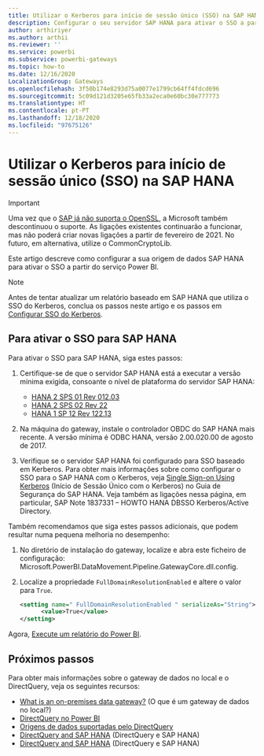 ```yaml
---
title: Utilizar o Kerberos para início de sessão único (SSO) na SAP HANA
description: Configurar o seu servidor SAP HANA para ativar o SSO a partir do serviço Power BI
author: arthiriyer
ms.author: arthii
ms.reviewer: ''
ms.service: powerbi
ms.subservice: powerbi-gateways
ms.topic: how-to
ms.date: 12/16/2020
LocalizationGroup: Gateways
ms.openlocfilehash: 3f50b174e8293d75a0077e1799cb64ff4fdcd696
ms.sourcegitcommit: 5c09d121d3205e65fb33a2eca0e60bc30e777773
ms.translationtype: HT
ms.contentlocale: pt-PT
ms.lasthandoff: 12/18/2020
ms.locfileid: "97675126"
---
```

# <a name="use-kerberos-for-single-sign-on-sso-to-sap-hana"></a>Utilizar o Kerberos para início de sessão único (SSO) na SAP HANA

> [!IMPORTANT]
> Uma vez que o [SAP já não suporta o OpenSSL](https://help.sap.com/viewer/b3ee5778bc2e4a089d3299b82ec762a7/2.0.05/en-US/de15ffb1bb5710148386ffdfd857482a.html), a Microsoft também descontinuou o suporte. As ligações existentes continuarão a funcionar, mas não poderá criar novas ligações a partir de fevereiro de 2021. No futuro, em alternativa, utilize o CommonCryptoLib.

Este artigo descreve como configurar a sua origem de dados SAP HANA para ativar o SSO a partir do serviço Power BI.

> [!NOTE]
> Antes de tentar atualizar um relatório baseado em SAP HANA que utiliza o SSO do Kerberos, conclua os passos neste artigo e os passos em [Configurar SSO do Kerberos](service-gateway-sso-kerberos.md).

## <a name="enable-sso-for-sap-hana"></a>Para ativar o SSO para SAP HANA

Para ativar o SSO para SAP HANA, siga estes passos:

1. Certifique-se de que o servidor SAP HANA está a executar a versão mínima exigida, consoante o nível de plataforma do servidor SAP HANA:
   - [HANA 2 SPS 01 Rev 012.03](https://launchpad.support.sap.com/#/notes/2557386)
   - [HANA 2 SPS 02 Rev 22](https://launchpad.support.sap.com/#/notes/2547324)
   - [HANA 1 SP 12 Rev 122.13](https://launchpad.support.sap.com/#/notes/2528439)

2. Na máquina do gateway, instale o controlador OBDC do SAP HANA mais recente. A versão mínima é ODBC HANA, versão 2.00.020.00 de agosto de 2017.

3. Verifique se o servidor SAP HANA foi configurado para SSO baseado em Kerberos. Para obter mais informações sobre como configurar o SSO para o SAP HANA com o Kerberos, veja [Single Sign-on Using Kerberos](https://help.sap.com/viewer/b3ee5778bc2e4a089d3299b82ec762a7/2.0.03/1885fad82df943c2a1974f5da0eed66d.html) (Início de Sessão Único com o Kerberos) no Guia de Segurança do SAP HANA. Veja também as ligações nessa página, em particular, SAP Note 1837331 – HOWTO HANA DBSSO Kerberos/Active Directory.

Também recomendamos que siga estes passos adicionais, que podem resultar numa pequena melhoria no desempenho:

1. No diretório de instalação do gateway, localize e abra este ficheiro de configuração: Microsoft.PowerBI.DataMovement.Pipeline.GatewayCore.dll.config.

2. Localize a propriedade `FullDomainResolutionEnabled` e altere o valor para `True`.

    ```xml
    <setting name=" FullDomainResolutionEnabled " serializeAs="String">
          <value>True</value>
    </setting>
    ```

Agora, [Execute um relatório do Power BI](service-gateway-sso-kerberos.md#run-a-power-bi-report).

## <a name="next-steps"></a>Próximos passos

Para obter mais informações sobre o gateway de dados no local e o DirectQuery, veja os seguintes recursos:

* [What is an on-premises data gateway?](/data-integration/gateway/service-gateway-onprem) (O que é um gateway de dados no local?)
* [DirectQuery no Power BI](desktop-directquery-about.md)
* [Origens de dados suportadas pelo DirectQuery](power-bi-data-sources.md)
* [DirectQuery and SAP HANA](desktop-directquery-sap-bw.md) (DirectQuery e SAP HANA)
* [DirectQuery and SAP HANA](desktop-directquery-sap-hana.md) (DirectQuery e SAP HANA)
